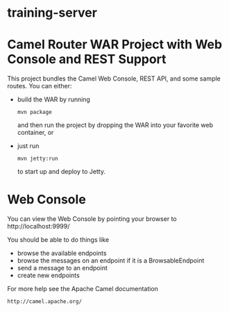 # training-server

Camel Router WAR Project with Web Console and REST Support
==========================================================

This project bundles the Camel Web Console, REST API, and some sample routes. You can either:

* build the WAR by running

  ```
  mvn package
  ```

  and then run the project by dropping the WAR into your favorite web container, or

* just run

  ```
  mvn jetty:run
  ```

  to start up and deploy to Jetty.


Web Console
===========

You can view the Web Console by pointing your browser to http://localhost:9999/

You should be able to do things like

* browse the available endpoints
* browse the messages on an endpoint if it is a BrowsableEndpoint
* send a message to an endpoint
* create new endpoints

For more help see the Apache Camel documentation

    http://camel.apache.org/
    
